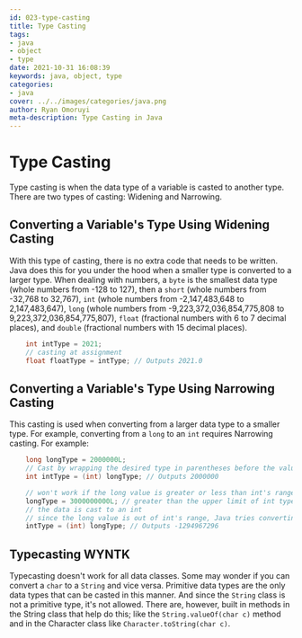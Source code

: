 ```yaml
---
id: 023-type-casting
title: Type Casting
tags: 
- java 
- object 
- type
date: 2021-10-31 16:08:39 
keywords: java, object, type
categories: 
- java
cover: ../../images/categories/java.png
author: Ryan Omoruyi
meta-description: Type Casting in Java
---
```


# Type Casting

Type casting is when the data type of a variable is casted to another type. There are two types of casting: Widening and Narrowing.

## Converting a Variable's Type Using Widening Casting 
With this type of casting, there is no extra code that needs to be written. Java does this for you under the hood when a smaller type is converted to a larger type. When dealing with numbers, a `byte` is the smallest data type (whole numbers from -128 to 127), then a `short` (whole numbers from -32,768 to 32,767), `int` (whole numbers from -2,147,483,648 to 2,147,483,647), `long` (whole numbers from -9,223,372,036,854,775,808 to 9,223,372,036,854,775,807), `float` (fractional numbers with 6 to 7 decimal places), and `double` (fractional numbers with 15 decimal places).

```java
    int intType = 2021;
    // casting at assignment
    float floatType = intType; // Outputs 2021.0
```

## Converting a Variable's Type Using Narrowing Casting
This casting is used when converting from a larger data type to a smaller type. For example, converting from a `long` to an `int` requires Narrowing casting. For example:

```java
    long longType = 2000000L;
    // Cast by wrapping the desired type in parentheses before the value
    int intType = (int) longType; // Outputs 2000000

    // won't work if the long value is greater or less than int's range
    longType = 3000000000L; // greater than the upper limit of int type
    // the data is cast to an int
    // since the long value is out of int's range, Java tries converting to a value within range
    intType = (int) longType; // Outputs -1294967296
```

## Typecasting WYNTK

Typecasting doesn't work for all data classes. Some may wonder if you can convert a `char` to a `String` and vice versa. Primitive data types are the only data types that can be casted in this manner. And since the `String` class is not a primitive type, it's not allowed. There are, however, built in methods in the String class that help do this; like the `String.valueOf(char c)` method and in the Character class like `Character.toString(char c)`.

